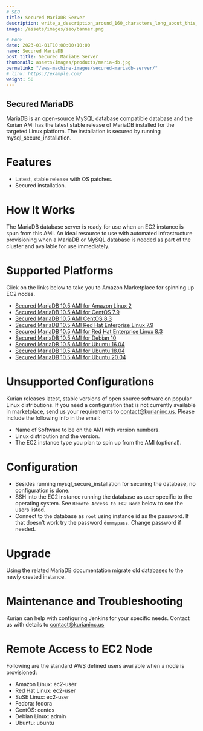 ```yaml
---
# SEO
title: Secured MariaDB Server
description: write_a_description_around_160_characters_long_about_this_PRODUCT_POST
image: /assets/images/seo/banner.png

# PAGE
date: 2023-01-01T10:00:00+10:00
name: Secured MariaDB
post_title: Secured MariaDB Server
thumbnail: assets/images/products/maria-db.jpg
permalink: "/aws-machine-images/secured-mariadb-server/"
# link: https://example.com/
weight: 50
---
```


Secured MariaDB
---------------

MariaDB is an open-source MySQL database compatible database and the Kurian AMI has the latest stable release of MariaDB installed for the targeted Linux platform. The installation is secured by running mysql\_secure\_installation.

[](https://github.com/kurianinc/ami-pub/wiki/Secured-MariaDB-AMI#features)Features
==================================================================================

*   Latest, stable release with OS patches.
*   Secured installation.

[](https://github.com/kurianinc/ami-pub/wiki/Secured-MariaDB-AMI#how-it-works)How It Works
==========================================================================================

The MariaDB database server is ready for use when an EC2 instance is spun from this AMI. An ideal resource to use with automated infrastructure provisioning when a MariaDB or MySQL database is needed as part of the cluster and available for use immediately.

[](https://github.com/kurianinc/ami-pub/wiki/Secured-MariaDB-AMI#supported-platforms)Supported Platforms
========================================================================================================

Click on the links below to take you to Amazon Marketplace for spinning up EC2 nodes.

*   [Secured MariaDB 10.5 AMI for Amazon Linux 2](http://aws.amazon.com/marketplace/pp/B08T9X8CD6)
*   [Secured MariaDB 10.5 AMI for CentOS 7.9](http://aws.amazon.com/marketplace/pp/B08T9W487L)
*   [Secured MariaDB 10.5 AMI CentOS 8.3](https://aws.amazon.com/marketplace/pp/B08V1BDL9Z)
*   [Secured MariaDB 10.5 AMI Red Hat Enterprise Linux 7.9](http://aws.amazon.com/marketplace/pp/B08T9X3YSW)
*   [Secured MariaDB 10.5 AMI for Red Hat Enterprise Linux 8.3](https://aws.amazon.com/marketplace/pp/B08T9W7C1Q)
*   [Secured MariaDB 10.5 AMI for Debian 10](http://aws.amazon.com/marketplace/pp/B08T9VNBT1)
*   [Secured MariaDB 10.5 AMI for Ubuntu 16.04](https://aws.amazon.com/marketplace/pp/B08T1J35R1)
*   [Secured MariaDB 10.5 AMI for Ubuntu 18.04](http://aws.amazon.com/marketplace/pp/B08T9XXXPY)
*   [Secured MariaDB 10.5 AMI for Ubuntu 20.04](http://aws.amazon.com/marketplace/pp/B08T9VWKGW)

[](https://github.com/kurianinc/ami-pub/wiki/Secured-MariaDB-AMI#unsupported-configurations)Unsupported Configurations
======================================================================================================================

Kurian releases latest, stable versions of open source software on popular Linux distributions. If you need a configuration that is not currently available in marketplace, send us your requirements to [contact@kurianinc.us](mailto:contact@kurianinc.us). Please include the following info in the email:

*   Name of Software to be on the AMI with version numbers.
*   Linux distribution and the version.
*   The EC2 instance type you plan to spin up from the AMI (optional).

[](https://github.com/kurianinc/ami-pub/wiki/Secured-MariaDB-AMI#configuration)Configuration
============================================================================================

*   Besides running mysql\_secure\_installation for securing the database, no configuration is done.
*   SSH into the EC2 instance running the database as user specific to the operating system. See `Remote Access to EC2 Node` below to see the users listed.
*   Connect to the database as `root` using instance id as the password. If that doesn’t work try the password `dummypass`. Change password if needed.

[](https://github.com/kurianinc/ami-pub/wiki/Secured-MariaDB-AMI#upgrade)Upgrade
================================================================================

Using the related MariaDB documentation migrate old databases to the newly created instance.

[](https://github.com/kurianinc/ami-pub/wiki/Secured-MariaDB-AMI#maintenance-and-troubleshooting)Maintenance and Troubleshooting
================================================================================================================================

Kurian can help with configuring Jenkins for your specific needs. Contact us with details to [contact@kurianinc.us](mailto:contact@kurianinc.us)

[](https://github.com/kurianinc/ami-pub/wiki/Secured-MariaDB-AMI#remote-access-to-ec2-node)Remote Access to EC2 Node
====================================================================================================================

Following are the standard AWS defined users available when a node is provisioned:

*   Amazon Linux: ec2-user
*   Red Hat Linux: ec2-user
*   SuSE Linux: ec2-user
*   Fedora: fedora
*   CentOS: centos
*   Debian Linux: admin
*   Ubuntu: ubuntu